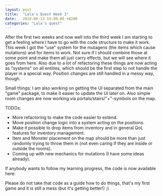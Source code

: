 ```yaml
---
layout: post
title:  "Lala's Quest Week 3"
date:   2020-06-13 19:00:00 +0200
categories: "Lala's quest"
---
```

After the first two weeks and now well into the third week I am starting to get a feeling where I have to go with the code structure to make it work. This week I got the "use" system for the mutagens (the items which cause mutations) and for items to work. Not sure if I should combine those at some point and make them all just carry effects, but we will see where it goes from here. Also due to a lot of refactoring these things are now acting as "systems" on all entities, which should be the first step to not handle the player in a special way. Position changes are still handled in a messy way, though.

Small things: I am also working on getting the UI separated from the main "game" package, to make it easier to update the UI later on. Also simple room changes are now working via portals/stairs/"+"-symbols on the map.

TODOs:
- More refactoring to make the code easier to extend.
- Move position change logic into a system acting on the positions.
- Make it possible to drop items from inventory and in general QoL features for inventory management.
- Item and Monster placement on the map should be more than just randomly trying to throw them in (not even caring if they are inside or outside the rooms).
- Coming up with new mechanics for mutations (I have some ideas already).

If anybody wants to follow my learning progress, the code is now available here: [](https://github.com/torlenor/asciiventure)

Please do not take that code as a guide how to do things, that's my first game and it is still a mess (but it's getting better!) ;)